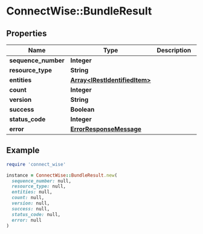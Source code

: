 # ConnectWise::BundleResult

## Properties

| Name | Type | Description | Notes |
| ---- | ---- | ----------- | ----- |
| **sequence_number** | **Integer** |  | [optional] |
| **resource_type** | **String** |  | [optional] |
| **entities** | [**Array&lt;IRestIdentifiedItem&gt;**](IRestIdentifiedItem.md) |  | [optional] |
| **count** | **Integer** |  | [optional] |
| **version** | **String** |  | [optional] |
| **success** | **Boolean** |  | [optional] |
| **status_code** | **Integer** |  | [optional] |
| **error** | [**ErrorResponseMessage**](ErrorResponseMessage.md) |  | [optional] |

## Example

```ruby
require 'connect_wise'

instance = ConnectWise::BundleResult.new(
  sequence_number: null,
  resource_type: null,
  entities: null,
  count: null,
  version: null,
  success: null,
  status_code: null,
  error: null
)
```


